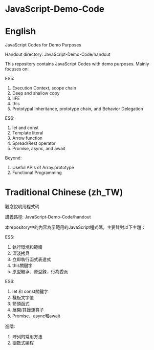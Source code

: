# JavaScript-Demo-Code

# English
JavaScript Codes for Demo Purposes

Handout directory: JavaScript-Demo-Code/handout

This repository contains JavaScript Codes with demo purposes.
Mainly focuses on:

ES5:
1. Execution Context, scope chain
2. Deep and shallow copy
3. IIFE
4. this
5. Prototypal Inheritance, prototype chain, and Behavior Delegation

ES6:
1. let and const
2. Template literal
3. Arrow function
4. Spread/Rest operator
5. Promise, async, and await

Beyond:
1. Useful APIs of Array.prototype
2. Functional Programming


# Traditional Chinese (zh_TW)
觀念說明用程式碼

講義路徑: JavaScript-Demo-Code/handout

本repository中的內容為示範用的JavaScript程式碼，主要針對以下主題：

ES5:
1. 執行環境和範疇
2. 深淺拷貝
3. 立即執行函式表達式
4. this關鍵字
5. 原型繼承、原型鍊、行為委派

ES6:
1. let 和 const關鍵字
2. 樣板文字值
3. 箭頭函式
4. 展開/其餘運算子
6. Promise、async和await

進階:
1. 陣列的常用方法
2. 函數式編程
